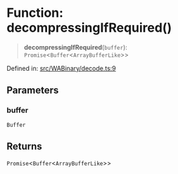 # Function: decompressingIfRequired()

> **decompressingIfRequired**(`buffer`): `Promise`\<`Buffer`\<`ArrayBufferLike`\>\>

Defined in: [src/WABinary/decode.ts:9](https://github.com/Fokusdotid/Baileys/blob/d7495b24bcd136e35724329fba661cfcc0bc8eed/src/WABinary/decode.ts#L9)

## Parameters

### buffer

`Buffer`

## Returns

`Promise`\<`Buffer`\<`ArrayBufferLike`\>\>
